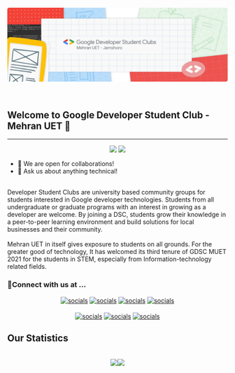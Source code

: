 <p align="center"><img src="banner.png" alt="dsc-banner"></p>
<br>

## Welcome to Google Developer Student Club - Mehran UET 🚀
<hr>

<p align="center"><img src="https://visitor-badge.laobi.icu/badge?page_id=gdscmuet.gdscmuet"> <img src="https://img.shields.io/github/followers/gdscmuet?label=Follow&style=social)](https://github.com/gdscmuet)"></p> 

- 👯 We are open for collaborations!<br>
- 💬 Ask us about anything technical!<br>
<br>
Developer Student Clubs are university based community groups for students interested in Google developer technologies. Students from all undergraduate or graduate programs with an interest in growing as a developer are welcome. By joining a DSC, students grow their knowledge in a peer-to-peer learning environment and build solutions for local businesses and their community.<br><br>
Mehran UET in itself gives exposure to students on all grounds. For the greater good of technology, It has welcomed its third tenure of GDSC MUET 2021 for the students in STEM, especially from Information-technology related fields.
<br/>
<!-- <h4> ✨Visit our <a href="https://gdscmuet.netlify.app/" target="blank">WEBSITE</a> now! </h4> -->
<h3> 🤗Connect with us at ...</h3>
<p align="center"><a href="https://www.linkedin.com/company/gdscmuet/" target="blank"><img align="center" src="https://img.shields.io/badge/LinkedIn-0077B5?style=for-the-badge&logo=linkedin&logoColor=white" alt="socials"/></a> <a href="mailto:dscmuet@gmail.com" target="blank"><img align="center" src="https://img.shields.io/badge/dscmuet@gmail.com-D14836?style=for-the-badge&logo=gmail&logoColor=white" alt="socials"/></a> <a href="https://www.instagram.com/dscmuet/" target="blank"><img align="center" src="https://img.shields.io/badge/Instagram-E4405F?style=for-the-badge&logo=instagram&logoColor=white" alt="socials"/></a> <a href="https://twitter.com/dscmuet" target="blank"><img align="center" src="https://img.shields.io/badge/Twitter-1DA1F2?style=for-the-badge&logo=twitter&logoColor=white" alt="socials"/></a><br/><br/><a href="#"><img align="center" src="https://img.shields.io/badge/Discord-7289DA?style=for-the-badge&logo=discord&logoColor=white" alt="socials"/></a> <a href="#"><img align="center" src="https://img.shields.io/badge/Medium-12100E?style=for-the-badge&logo=medium&logoColor=white" alt="socials"/></a> <a href="https://www.facebook.com/dscmuet" target="blank"><img align="center" src="https://img.shields.io/badge/Facebook-1877F2?style=for-the-badge&logo=facebook&logoColor=white" alt="socials"/></a></p>

## Our Statistics
<br>
<div align="center">
    <img src="https://github-readme-stats.vercel.app/api?username=gdscmuet"><img src="https://github-readme-streak-stats.herokuapp.com/?user=gdscmuet">
</div>
